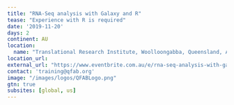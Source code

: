 ```yaml
---
title: "RNA-Seq analysis with Galaxy and R" 
tease: "Experience with R is required"
date: '2019-11-20'
days: 2
continent: AU
location:
  name: "Translational Research Institute, Woolloongabba, Queensland, Australia"
location_url: 
external_url: "https://www.eventbrite.com.au/e/rna-seq-analysis-with-galaxy-and-r-tickets-73768869675"
contact: 'training@qfab.org'
image: "/images/logos/QFABLogo.png"
gtn: true
subsites: [global, us]
---
```


